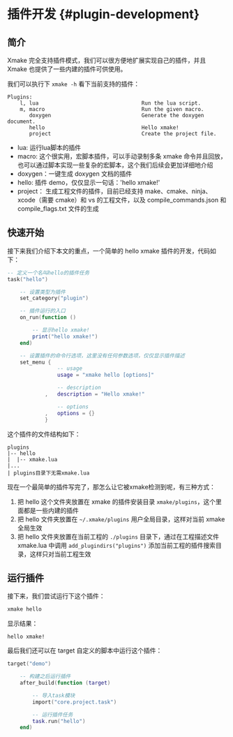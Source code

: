 # 插件开发 {#plugin-development}

## 简介

Xmake 完全支持插件模式，我们可以很方便地扩展实现自己的插件，并且 Xmake 也提供了一些内建的插件可供使用。

我们可以执行下 `xmake -h` 看下当前支持的插件：

```
Plugins:
    l, lua                                 Run the lua script.
    m, macro                               Run the given macro.
       doxygen                             Generate the doxygen document.
       hello                               Hello xmake!
       project                             Create the project file.
```

* lua: 运行lua脚本的插件
* macro: 这个很实用，宏脚本插件，可以手动录制多条 xmake 命令并且回放，也可以通过脚本实现一些复杂的宏脚本，这个我们后续会更加详细地介绍
* doxygen：一键生成 doxygen 文档的插件
* hello: 插件 demo，仅仅显示一句话：'hello xmake!'
* project： 生成工程文件的插件，目前已经支持 make、cmake、ninja、xcode（需要 cmake）和 vs 的工程文件，以及 compile_commands.json 和 compile_flags.txt 文件的生成

## 快速开始

接下来我们介绍下本文的重点，一个简单的 hello xmake 插件的开发，代码如下：

```lua
-- 定义一个名叫hello的插件任务
task("hello")

    -- 设置类型为插件
    set_category("plugin")

    -- 插件运行的入口
    on_run(function ()

        -- 显示hello xmake!
        print("hello xmake!")
    end)

    -- 设置插件的命令行选项，这里没有任何参数选项，仅仅显示插件描述
    set_menu {
                -- usage
                usage = "xmake hello [options]"

                -- description
            ,   description = "Hello xmake!"

                -- options
            ,   options = {}
            }
```

这个插件的文件结构如下：

```
plugins
|-- hello
|  |-- xmake.lua
|...
| plugins目录下无需xmake.lua
```

现在一个最简单的插件写完了，那怎么让它被xmake检测到呢，有三种方式：

1. 把 hello 这个文件夹放置在 xmake 的插件安装目录 `xmake/plugins`，这个里面都是一些内建的插件
2. 把 hello 文件夹放置在 `~/.xmake/plugins` 用户全局目录，这样对当前 xmake 全局生效
3. 把 hello 文件夹放置在当前工程的 `./plugins` 目录下，通过在工程描述文件 xmake.lua 中调用 `add_plugindirs("plugins")` 添加当前工程的插件搜索目录，这样只对当前工程生效

## 运行插件

接下来，我们尝试运行下这个插件：

```sh
xmake hello
```

显示结果：

```
hello xmake!
```

最后我们还可以在 target 自定义的脚本中运行这个插件：

```lua
target("demo")

    -- 构建之后运行插件
    after_build(function (target)

        -- 导入task模块
        import("core.project.task")

        -- 运行插件任务
        task.run("hello")
    end)
```
